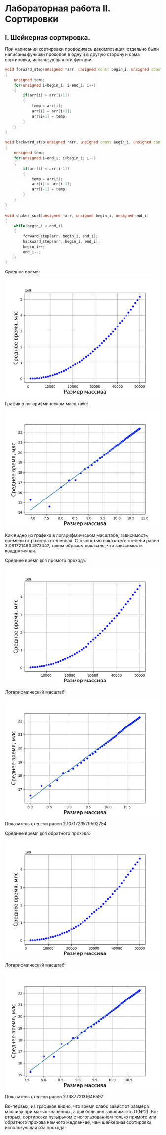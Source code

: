 # Лабораторная работа II. Сортировки
## I. Шейкерная сортировка.
При написании сортировки проводилась декомпозиция: отдельно были написаны функции проходов в одну и в другую сторону и сама сортировка, использующая эти функции.
```C++
void forward_step(unsigned *arr, unsigned const begin_i, unsigned const end_i)
{
    unsigned temp;
    for(unsigned i=begin_i; i<end_i; i++)
    {
        if(arr[i] > arr[i+1])
        {
            temp = arr[i];
            arr[i] = arr[i+1];
            arr[i+1] = temp;
        }
    }
}

void backward_step(unsigned *arr, unsigned const begin_i, unsigned const end_i)
{
    unsigned temp;
    for(unsigned i=end_i; i>begin_i; i--)
    {
        if(arr[i] < arr[i-1])
        {
            temp = arr[i];
            arr[i] = arr[i-1];
            arr[i-1] = temp;
        }
    }
}

void shaker_sort(unsigned *arr, unsigned begin_i, unsigned end_i)
{
    while(begin_i < end_i)
    {
        forward_step(arr, begin_i, end_i);
        backward_step(arr, begin_i, end_i);
        begin_i++;
        end_i--;
    }
}
```

Среднее время:

![](https://github.com/Squirrrel42/Infa-term-2/blob/main/Lab2/images/shaker.png)

График в логарифмическом масштабе:

![](https://github.com/Squirrrel42/Infa-term-2/blob/main/Lab2/images/shaker%20log.png)

Как видно из графика в логарифмическом масштабе, зависимость времени от размера степенная. С точностью показатель степени равен 2.0817214934973447, таким образом доказано, что зависимость квадратичная.

Среднее время для прямого прохода:

![](https://github.com/Squirrrel42/Infa-term-2/blob/main/Lab2/images/forward%20step.png)

Логарифмический масштаб:

![](https://github.com/Squirrrel42/Infa-term-2/blob/main/Lab2/images/forward%20step%20log.png)

Показатель степени равен 2.1071723529592754

Среднее время для обратного прохода:

![](https://github.com/Squirrrel42/Infa-term-2/blob/main/Lab2/images/backward%20step.png)

Логарифмический масштаб:

![](https://github.com/Squirrrel42/Infa-term-2/blob/main/Lab2/images/backward%20step%20log.png)

Показатель степени равен 2.138773131646597


Во-первых, из графиков видно, что время слабо завист от размера массива при малых значениях, а при больших зависимость O(N^2).
Во-вторых, сортировка пузырьком с использованием только прямого или обратного прохода немного медленнее, чем шейкерная сортировка, использующая оба прохода.
